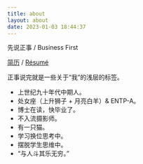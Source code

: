 ```yaml
---
title: about
layout: about
date: 2023-01-03 18:44:37
---
```


<p class="note note-primary">
先说正事 / Business First
</p>

[简历](resume.pdf) / [Résumé](resume.pdf)

<p class="note note-success">
正事说完就是一些关于“我”的浅层的标签。
</p>

- 上世纪九十年代中期人。
- 处女座（上升狮子 + 月亮白羊）& ENTP-A。
- 博士在读，快毕业了。
- 不入流摄影师。
- 有一只猫。
- 学习换位思考中。
- 摆脱学生思维中。
- “与人斗其乐无穷。”